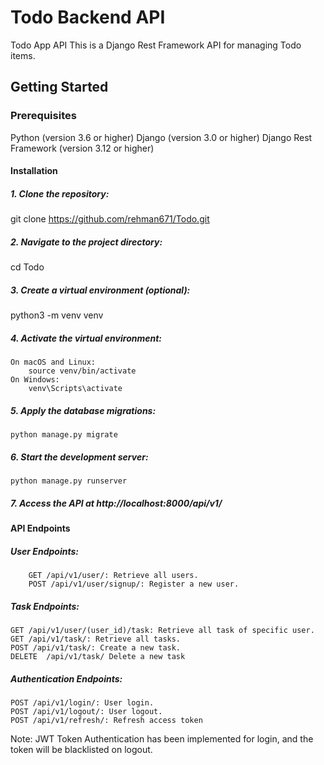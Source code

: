 # Todo Backend API
Todo App API
This is a Django Rest Framework API for managing Todo items.

## Getting Started
### Prerequisites
Python (version 3.6 or higher)
Django (version 3.0 or higher)
Django Rest Framework (version 3.12 or higher)



#### Installation

##### 1. Clone the repository:
git clone https://github.com/rehman671/Todo.git


##### 2. Navigate to the project directory:
cd Todo


##### 3. Create a virtual environment (optional):
python3 -m venv venv


##### 4. Activate the virtual environment:
    On macOS and Linux:
        source venv/bin/activate
    On Windows:
        venv\Scripts\activate
##### 5. Apply the database migrations:
    python manage.py migrate

##### 6. Start the development server:
    python manage.py runserver



##### 7. Access the API at http://localhost:8000/api/v1/

#### API Endpoints
 #####  User Endpoints:

        GET /api/v1/user/: Retrieve all users.
        POST /api/v1/user/signup/: Register a new user.
        
        
#####  Task Endpoints:
   
    GET /api/v1/user/(user_id)/task: Retrieve all task of specific user.
    GET /api/v1/task/: Retrieve all tasks.
    POST /api/v1/task/: Create a new task.
    DELETE  /api/v1/task/ Delete a new task
    
    
#####  Authentication Endpoints:

    POST /api/v1/login/: User login.
    POST /api/v1/logout/: User logout.
    POST /api/v1/refresh/: Refresh access token 
    
    
    
Note: JWT Token Authentication has been implemented for login, and the token will be blacklisted on logout.
